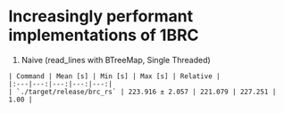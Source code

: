# Increasingly performant implementations of 1BRC

1. Naive (read_lines with BTreeMap, Single Threaded) 
```
| Command | Mean [s] | Min [s] | Max [s] | Relative |
|:---|---:|---:|---:|---:|
| `./target/release/brc_rs` | 223.916 ± 2.057 | 221.079 | 227.251 | 1.00 |
```